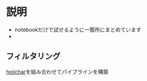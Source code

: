 # 説明
* notebookだけで試せるように一箇所にまとめています
* 


## フィルタリング
[hojichar](https://github.com/HojiChar/HojiChar/blob/v0.9.0/hojichar/filters/document_filters.py)を組み合わせてパイプラインを構築
